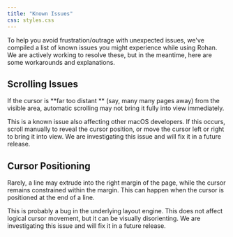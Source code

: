 ```yaml
---
title: "Known Issues"
css: styles.css
---
```


To help you avoid frustration/outrage with unexpected issues, we've compiled a list of known issues you might experience while using Rohan. We are actively working to resolve these, but in the meantime, here are some workarounds and explanations.

## Scrolling Issues

If the cursor is **far too distant ** (say, many many pages away) from the visible
area, automatic scrolling may not bring it fully into view immediately.

This is a known issue also affecting other macOS developers. If this occurs, scroll manually to reveal the cursor position, or move the cursor left or right to bring it into view. We are investigating this issue and will fix it in a future release.

## Cursor Positioning

Rarely, a line may extrude into the right margin of the page, while the cursor remains constrained within the margin. This can happen when the cursor is positioned at the end of a line.

This is probably a bug in the underlying layout engine. This does not affect logical cursor movement, but it can be visually disorienting. We are investigating this issue and will fix it in a future release.
